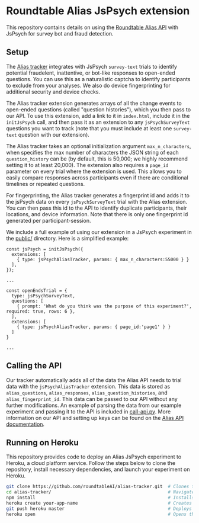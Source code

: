 # Roundtable Alias JsPsych extension

This repository contains details on using the [Roundtable Alias API](https://docs.roundtable.ai) with JsPsych for survey bot and fraud detection.

## Setup

The [Alias tracker](public/alias-tracker.js) integrates with JsPsych `survey-text` trials to identify potential fraudelent, inattentive, or bot-like responses to open-ended questions. You can use this as a naturalistic captcha to identify participants to exclude from your analyses. We also do device fingerprinting for additional security and device checks.

The Alias tracker extension generates arrays of all the change events to open-ended questions (called "question histories"), which you then pass to our API. To use this extension, add a link to it in `index.html`, include it in the `initJsPsych` call, and then pass it as an extension to any `jsPsychSurveyText` questions you want to track (note that you must include at least one `survey-text` question with our extension).

The Alias tracker takes an optional initialization argument `max_n_characters`, when specifies the max number of characters the JSON string of each `question_history` can be (by default, this is 50,000; we highly recommend setting it to at least 20,000). The extension also requires a `page_id` parameter on every trial where the extension is used. This allows you to easily compare responses across participants even if there are conditional timelines or repeated questions.

For fingerprinting, the Alias tracker generates a fingerprint id and adds it to the jsPsych data on every `jsPsychSurveyText` trial with the Alias extension. You can then pass this id to the API to identify duplicate participants, their locations, and device information. Note that there is only one fingerprint id generated per participant-session.

We include a full example of using our extension in a JsPsych experiment in the [public/](public/) directory. Here is a simplified example:

```
const jsPsych = initJsPsych({
  extensions: [
    { type: jsPsychAliasTracker, params: { max_n_characters:55000 } }
  ],
});

...

const openEndsTrial = {
  type: jsPsychSurveyText,
  questions: [
    { prompt: 'What do you think was the purpose of this experiment?', required: true, rows: 6 },
  ],
  extensions: [
    { type: jsPsychAliasTracker, params: { page_id:'page1' } }
  ]
}

...

```

## Calling the API

Our tracker automatically adds all of the data the Alias API needs to trial data with the `jsPsychAliasTracker` extension. This data is stored as `alias_questions`, `alias_responses`, `alias_question_histories`, and `alias_fingerprint_id`. This data can be passed to our API without any further modifications. An example of parsing the data from our example experiment and passing it to the API is included in [call-api.py](call-api.py). More information on our API and setting up keys can be found on the [Alias API documentation](https://docs.roundtable.ai).

## Running on Heroku

This repository provides code to deploy an Alias JsPsych experiment to Heroku, a cloud platform service. Follow the steps below to clone the repository, install necessary dependencies, and launch your experiment on Heroku.

```bash
git clone https://github.com/roundtableAI/alias-tracker.git  # Clones the repository
cd alias-tracker/                                            # Navigates into the directory
npm install                                                  # Installs all dependencies
heroku create your-app-name                                  # Creates a new Heroku app
git push heroku master                                       # Deploys the app to Heroku
heroku open                                                  # Opens the app in a web browser
```